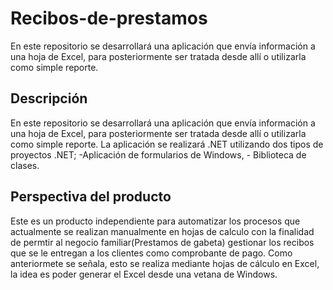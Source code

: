 # Recibos-de-prestamos
En este repositorio se desarrollará una aplicación que envía información a una hoja de Excel, para posteriormente ser tratada desde allí o utilizarla como simple reporte. 

## Descripción
En este repositorio se desarrollará una aplicación que envía información a una hoja de Excel, para posteriormente ser tratada desde allí o utilizarla como simple reporte. La aplicación se realizará .NET utilizando dos tipos de proyectos .NET; -Aplicación de formularios de Windows, - Biblioteca de clases.

## Perspectiva del producto
Este es un producto independiente para automatizar los procesos que actualmente se realizan manualmente en hojas de calculo con la finalidad de permtir al negocio familiar(Prestamos de gabeta) gestionar los recibos que se le entregan a los clientes como comprobante de pago. Como anteriormete se señala, esto se realiza mediante hojas de cálculo en Excel, la idea es poder generar el Excel desde una vetana de Windows.
